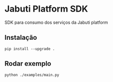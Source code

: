 # Jabuti Platform SDK

SDK para consumo dos serviços da Jabuti platform

## Instalação

`pip install --upgrade .`

## Rodar exemplo

`python ./examples/main.py`